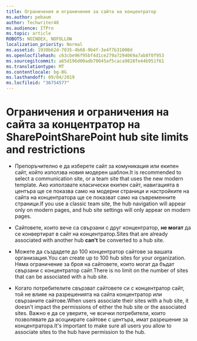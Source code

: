 ```yaml
---
title: Ограничения и ограничения за сайта на концентратор
ms.author: pebaum
author: Techwriter40
ms.audience: ITPro
ms.topic: article
ROBOTS: NOINDEX, NOFOLLOW
localization_priority: Normal
ms.assetid: 1930b62d-7035-4b68-9b4f-3e4f7b31000d
ms.openlocfilehash: c63cbe96f95bf4d1ce279a7294069a7ab8f0f953
ms.sourcegitcommit: a65d196d00adb70045af5caca9828fe44b951f61
ms.translationtype: MT
ms.contentlocale: bg-BG
ms.lasthandoff: 09/04/2019
ms.locfileid: "36754577"
---
```

# <a name="sharepoint-hub-site-limits-and-restrictions"></a><span data-ttu-id="40568-102">Ограничения и ограничения на сайта за концентратор на SharePoint</span><span class="sxs-lookup"><span data-stu-id="40568-102">SharePoint hub site limits and restrictions</span></span>

- <span data-ttu-id="40568-103">Препоръчително е да изберете сайт за комуникация или екипен сайт, който използва новия модерен шаблон.</span><span class="sxs-lookup"><span data-stu-id="40568-103">It is recommended to select a communication site, or a team site that uses the new modern template.</span></span> <span data-ttu-id="40568-104">Ако използвате класически екипен сайт, навигацията в центъра ще се показва само на модерни страници и настройките на сайта на концентратора ще се показват само на съвременните страници.</span><span class="sxs-lookup"><span data-stu-id="40568-104">If you use a classic team site, the hub navigation will appear only on modern pages, and hub site settings will only appear on modern pages.</span></span>

- <span data-ttu-id="40568-105">Сайтовете, които вече са свързани с друг концентратор, **не могат** да се конвертират в сайт на концентратор.</span><span class="sxs-lookup"><span data-stu-id="40568-105">Sites that are already associated with another hub **can't** be converted to a hub site.</span></span> 

- <span data-ttu-id="40568-106">Можете да създадете до 100 концентратор сайтове за вашата организация.</span><span class="sxs-lookup"><span data-stu-id="40568-106">You can create up to 100 hub sites for your organization.</span></span> <span data-ttu-id="40568-107">Няма ограничение за броя на сайтовете, които могат да бъдат свързани с концентратор сайт.</span><span class="sxs-lookup"><span data-stu-id="40568-107">There is no limit on the number of sites that can be associated with a hub site.</span></span>

- <span data-ttu-id="40568-108">Когато потребителите свързват сайтовете си с концентратор сайт, той не влияе на разрешенията на сайта концентратор или свързаните сайтове.</span><span class="sxs-lookup"><span data-stu-id="40568-108">When users associate their sites with a hub site, it doesn't impact the permissions of either the hub site or the associated sites.</span></span> <span data-ttu-id="40568-109">Важно е да се уверите, че всички потребители, които позволявате да асоциирате сайтове с центъра, имат разрешение за концентратора.</span><span class="sxs-lookup"><span data-stu-id="40568-109">It's important to make sure all users you allow to associate sites to the hub have permission to the hub.</span></span>



